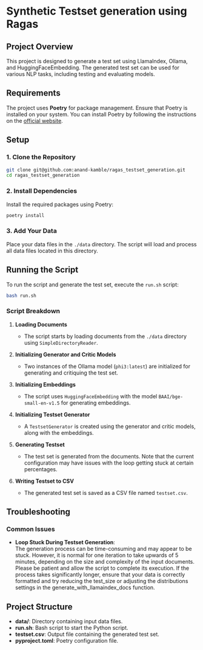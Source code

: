 # Synthetic Testset generation using Ragas


## Project Overview

This project is designed to generate a test set using LlamaIndex, Ollama, and HuggingFaceEmbedding. The generated test set can be used for various NLP tasks, including testing and evaluating models.

## Requirements

The project uses **Poetry** for package management. Ensure that Poetry is installed on your system. You can install Poetry by following the instructions on the [official website](https://python-poetry.org/docs/#installation).

## Setup

### 1. Clone the Repository

```bash
git clone git@github.com:anand-kamble/ragas_testset_generation.git
cd ragas_testset_generation
```

### 2. Install Dependencies

Install the required packages using Poetry:

```bash
poetry install
```

### 3. Add Your Data

Place your data files in the `./data` directory. The script will load and process all data files located in this directory.

## Running the Script

To run the script and generate the test set, execute the `run.sh` script:

```bash
bash run.sh
```

### Script Breakdown

1. **Loading Documents**
   - The script starts by loading documents from the `./data` directory using `SimpleDirectoryReader`.

2. **Initializing Generator and Critic Models**
   - Two instances of the Ollama model (`phi3:latest`) are initialized for generating and critiquing the test set.

3. **Initializing Embeddings**
   - The script uses `HuggingFaceEmbedding` with the model `BAAI/bge-small-en-v1.5` for generating embeddings.

4. **Initializing Testset Generator**
   - A `TestsetGenerator` is created using the generator and critic models, along with the embeddings.

5. **Generating Testset**
   - The test set is generated from the documents. Note that the current configuration may have issues with the loop getting stuck at certain percentages.

6. **Writing Testset to CSV**
   - The generated test set is saved as a CSV file named `testset.csv`.

## Troubleshooting

### Common Issues

- **Loop Stuck During Testset Generation**:   
    The generation process can be time-consuming and may appear to be stuck. However, it is normal for one iteration to take upwards of 5 minutes, depending on the size and complexity of the input documents. Please be patient and allow the script to complete its execution. If the process takes significantly longer, ensure that your data is correctly formatted and try reducing the test_size or adjusting the distributions settings in the generate_with_llamaindex_docs function.

## Project Structure

- **data/**: Directory containing input data files.
- **run.sh**: Bash script to start the Python script.
- **testset.csv**: Output file containing the generated test set.
- **pyproject.toml**: Poetry configuration file.

